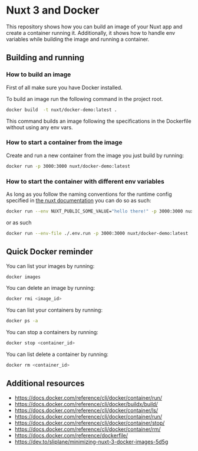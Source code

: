 # Nuxt 3 and Docker
This repository shows how you can build an image of your Nuxt app and create a container running it. Additionally, it shows how to handle env variables while building the image and running a container.
## Building and running
### How to build an image
First of all make sure you have Docker installed.

To build an image run the following command in the project root.
```bash
docker build  -t nuxt/docker-demo:latest .
```
This command builds an image following the specifications in the Dockerfile without using any env vars.

### How to start a container from the image
Create and run a new container from the image you just build by running:
```bash
docker run -p 3000:3000 nuxt/docker-demo:latest
```

### How to start the container with different env variables
As long as you follow the naming conventions for the runtime config specified in [the nuxt documentation](https://nuxt.com/docs/guide/going-further/runtime-config#environment-variables) you can do so as such:
```bash
docker run --env NUXT_PUBLIC_SOME_VALUE="hello there!" -p 3000:3000 nuxt/docker-demo:latest
```
or as such
```bash
docker run --env-file ./.env.run -p 3000:3000 nuxt/docker-demo:latest
```
## Quick Docker reminder
You can list your images by running:
```bash
docker images
```
You can delete an image by running:
```bash
docker rmi <image_id>
```
You can list your containers by running:
```bash
docker ps -a
```
You can stop a containers by running:
```bash
docker stop <container_id>
```
You can list delete a container by running:
```bash
docker rm <container_id>
```
## Additional resources
- https://docs.docker.com/reference/cli/docker/container/run/
- https://docs.docker.com/reference/cli/docker/buildx/build/
- https://docs.docker.com/reference/cli/docker/container/ls/
- https://docs.docker.com/reference/cli/docker/container/run/
- https://docs.docker.com/reference/cli/docker/container/stop/
- https://docs.docker.com/reference/cli/docker/container/rm/
- https://docs.docker.com/reference/dockerfile/
- https://dev.to/sliplane/minimizing-nuxt-3-docker-images-5d5g
